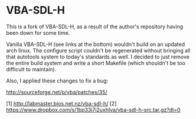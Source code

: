 VBA-SDL-H
=========

This is a fork of VBA-SDL-H, as a result of the author's repository having
been down for some time.

Vanilla VBA-SDL-H (see links at the bottom) wouldn't build on an updated arch
linux. The configure script couldn't be regenerated without bringing all that
autotools system to today's standards as well. I decided to just remove
the entire build system and write a short Makefile (which shouldn't be
too difficult to maintain).

Also, I applied these changes to fix a bug:

http://sourceforge.net/p/vba/patches/35/

[1] http://labmaster.bios.net.nz/vba-sdl-h/
[2] https://www.dropbox.com/s/1bp33i7j2uxhlva/vba-sdl-h-src.tar.gz?dl=0
